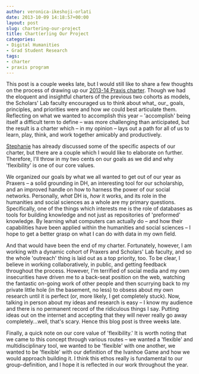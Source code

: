 ```yaml
---
author: veronica-ikeshoji-orlati
date: 2013-10-09 14:18:57+00:00
layout: post
slug: chartering-our-project
title: Chart(er)ing Our Project
categories:
- Digital Humanities
- Grad Student Research
tags:
- charter
- praxis program
---
```


This post is a couple weeks late, but I would still like to share a few thoughts on the process of drawing up our [2013-14 Praxis charter](http://praxis.scholarslab.org/charter.html). Though we had the eloquent and insightful charters of the previous two cohorts as models, the Scholars' Lab faculty encouraged us to think about what_ our_ goals, principles, and priorities were and how _we_ could best articulate them. Reflecting on what we wanted to accomplish this year – 'accomplish' being itself a difficult term to define – was more challenging than anticipated, but the result is a charter which – in my opinion – lays out a path for all of us to learn, play, think, and work together amicably and productively.

[Stephanie](http://www.scholarslab.org/grad-student-research/2013-2014-praxis-charter-ratified/) has already discussed some of the specific aspects of our charter, but there are a couple which I would like to elaborate on further. Therefore, I'll throw in my two cents on our goals as we did and why 'flexibility' is one of our core values.

We organized our goals by what we all wanted to get out of our year as Praxers – a solid grounding in DH, an interesting tool for our scholarship, and an improved handle on how to harness the power of our social networks. Personally, _what_ DH is, _how_ it works, and its role in the humanities and social sciences as a whole are my primary questions. Specifically, one of the things which interests me is the role of databases as tools for building knowledge and not just as repositories of 'preformed' knowledge. By learning what computers can actually do – and how their capabilities have been applied within the humanities and social sciences – I hope to get a better grasp on what I can do with data in my own field.

And that would have been the end of my charter. Fortunately, however, I am working with a dynamic cohort of Praxers and Scholars' Lab faculty, and so the whole 'outreach' thing is laid out as a top priority, too. To be clear, I believe in working collaboratively, in public, and getting feedback throughout the process. However, I'm terrified of social media and my own insecurities have driven me to a back-seat position on the web, watching the fantastic on-going work of other people and then scurrying back to my private little hole (in the basement, no less) to obsess about my own research until it is perfect (or, more likely, I get completely stuck). Now, talking in person about my ideas and research is easy – I know my audience and there is no permanent record of the ridiculous things I say. Putting ideas out on the internet and accepting that they will never really go away completely...well, that's scary. Hence this blog post is three weeks late.

Finally, a quick note on our core value of 'flexibility.' It is worth noting that we came to this concept through various routes – we wanted a 'flexible' and multidisciplinary tool, we wanted to be 'flexible' with one another, we wanted to be 'flexible' with our definition of the Ivanhoe Game and how we would approach building it. I think this ethos really is fundamental to our group-definition, and I hope it is reflected in our work throughout the year.
